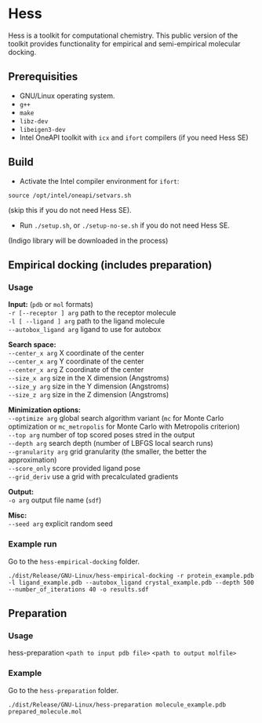 # Hess

Hess is a toolkit for computational chemistry. This public version of
the toolkit provides functionality for empirical and semi-empirical
molecular docking.

## Prerequisities

* GNU/Linux operating system.
* `g++`
* `make`
* `libz-dev`
* `libeigen3-dev`
* Intel OneAPI toolkit with `icx` and `ifort` compilers (if you need Hess SE)

## Build

* Activate the Intel compiler environment for `ifort`:
```
source /opt/intel/oneapi/setvars.sh
```
(skip this if you do not need Hess SE). 

* Run `./setup.sh`, or `./setup-no-se.sh` if you do not need Hess SE.

(Indigo library will be downloaded in the process)

## Empirical docking (includes preparation)

### Usage

**Input:** (`pdb` or `mol` formats)<br/>
`-r [--receptor ] arg`          path to the receptor molecule<br/>
`-l [ --ligand ] arg`           path to the ligand molecule <br/>
`--autobox_ligand arg`          ligand to use for autobox <br/>

**Search space:** <br/>
`--center_x arg`                X coordinate of the center <br/>
`--center_x arg`                Y coordinate of the center <br/>
`--center_x arg`                Z coordinate of the center <br/>
`--size_x arg`                  size in the X dimension (Angstroms) <br/>
`--size_y arg`                  size in the Y dimension (Angstroms) <br/>
`--size_z arg`                  size in the Z dimension (Angstroms) <br/>

**Minimization options:** <br/>
`--optimize arg`                global search algorithm variant (`mc` for Monte Carlo optimization or `mc_metropolis` for Monte Carlo with Metropolis criterion) <br/>
`--top arg`                     number of top scored poses stred in the output<br/>
`--depth arg`                   search depth (number of LBFGS local search runs) <br/>
`--granularity arg`             grid granularity (the smaller, the better the approximation) <br/>
`--score_only`                  score provided ligand pose <br/>
`--grid_deriv`                  use a grid with precalculated gradients <br/>

**Output:**  <br/>
`-o arg`                        output file name (`sdf`)<br/>

**Misc:** <br/>
`--seed arg`                    explicit random seed <br/>

### Example run

Go to the `hess-empirical-docking` folder.

`./dist/Release/GNU-Linux/hess-empirical-docking -r protein_example.pdb -l ligand_example.pdb --autobox_ligand crystal_example.pdb --depth 500 --number_of_iterations 40 -o results.sdf`

## Preparation

### Usage

hess-preparation `<path to input pdb file>` `<path to output molfile>`

### Example

Go to the `hess-preparation` folder.

`./dist/Release/GNU-Linux/hess-preparation molecule_example.pdb prepared_molecule.mol`
